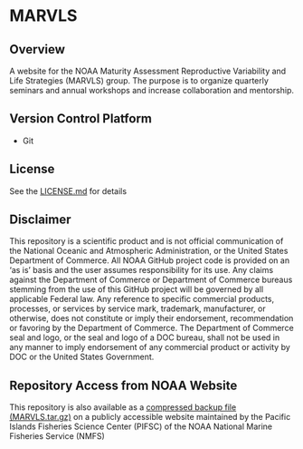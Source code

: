 # MARVLS

## Overview
A website for the NOAA Maturity Assessment Reproductive Variability and Life Strategies (MARVLS) group. The purpose is to organize quarterly seminars and annual workshops and increase collaboration and mentorship.

## Version Control Platform
- Git

## License
See the [LICENSE.md](./LICENSE.md) for details

## Disclaimer
This repository is a scientific product and is not official communication of the National Oceanic and Atmospheric Administration, or the United States Department of Commerce. All NOAA GitHub project code is provided on an ‘as is’ basis and the user assumes responsibility for its use. Any claims against the Department of Commerce or Department of Commerce bureaus stemming from the use of this GitHub project will be governed by all applicable Federal law. Any reference to specific commercial products, processes, or services by service mark, trademark, manufacturer, or otherwise, does not constitute or imply their endorsement, recommendation or favoring by the Department of Commerce. The Department of Commerce seal and logo, or the seal and logo of a DOC bureau, shall not be used in any manner to imply endorsement of any commercial product or activity by DOC or the United States Government.

## Repository Access from NOAA Website
This repository is also available as a [compressed backup file (MARVLS.tar.gz)](https://pifsc-xfer.irc.noaa.gov/gitxfer/MARVLS.tar.gz) on a publicly accessible website maintained by the Pacific Islands Fisheries Science Center (PIFSC) of the NOAA National Marine Fisheries Service (NMFS)
